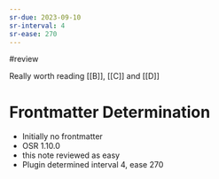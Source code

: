 ```yaml
---
sr-due: 2023-09-10
sr-interval: 4
sr-ease: 270
---
```


#review

Really worth reading [[B]], [[C]] and [[D]]

# Frontmatter Determination

- Initially no frontmatter
- OSR 1.10.0
- this note reviewed as easy
- Plugin determined interval 4, ease 270